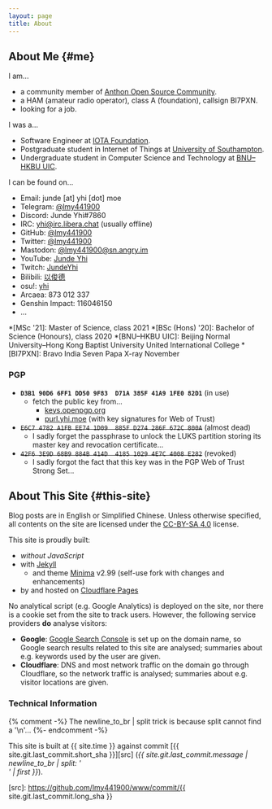 ```yaml
---
layout: page
title: About
---
```


## About Me {#me}

I am...

- a community member of [Anthon Open Source Community][aosc].
- a HAM (amateur radio operator), class A (foundation), callsign BI7PXN.
- looking for a job.

I was a...

- Software Engineer at [IOTA Foundation][if].
- Postgraduate student in Internet of Things at [University of Southampton][uos].
- Undergraduate student in Computer Science and Technology at [BNU–HKBU UIC][uic].

I can be found on...

- Email: junde \[at\] yhi \[dot\] moe
- Telegram: [@lmy441900](https://t.me/lmy441900)
- Discord: Junde Yhi\#7860
- IRC: yhi@irc.libera.chat (usually offline)
- GitHub: [@lmy441900](https://github.com/lmy441900)
- Twitter: [@lmy441900](https://twitter.com/lmy441900)
- Mastodon: [@lmy441900@sn.angry.im](https://sn.angry.im/@lmy441900)
- YouTube: [Junde Yhi](https://www.youtube.com/channel/UCLfPUs9whRpb70I6Z1swXag)
- Twitch: [JundeYhi](https://www.twitch.tv/jundeyhi)
- Bilibili: <span lang="cmn-Hans">[以俊德](https://space.bilibili.com/50639488)</span>
- osu!: [yhi](https://osu.ppy.sh/users/16462774)
- Arcaea: 873 012 337
- Genshin Impact: 116046150
- ...

*[MSc '21]: Master of Science, class 2021
*[BSc (Hons) '20]: Bachelor of Science (Honours), class 2020
*[BNU–HKBU UIC]: Beijing Normal University–Hong Kong Baptist University United International College
*[BI7PXN]: Bravo India Seven Papa X-ray November

[if]: https://www.iota.org/
[uos]: https://www.southampton.ac.uk/
[uic]: https://uic.edu.cn/
[aosc]: https://aosc.io/

### PGP

- **`D3B1 90D6 6FF1 DD50 9F83  D71A 385F 41A9 1FE0 82D1`** (in use)
  - fetch the public key from...
    - [keys.openpgp.org](https://keys.openpgp.org/vks/v1/by-fingerprint/D3B190D66FF1DD509F83D71A385F41A91FE082D1)
    - [purl.yhi.moe](https://purl.yhi.moe/pgp/d3b190d66ff1dd509f83d71a385f41a91fe082d1/jyhi.asc) (with key signatures for Web of Trust)
- ~~`E6C7 4782 A1FB EE74 1D09  885F D274 286F 672C 800A`~~ (almost dead)
  - I sadly forget the passphrase to unlock the LUKS partition storing its master key and revocation certificate...
- ~~`42F6 3E9D 68B9 884B 414D  4185 1029 4E7C 4008 E282`~~ (revoked)
  - I sadly forgot the fact that this key was in the PGP Web of Trust Strong Set...

## About This Site {#this-site}

Blog posts are in English or Simplified Chinese. Unless otherwise specified, all contents on the site are licensed under the [CC-BY-SA 4.0][cc-by-sa-4] license.

This site is proudly built:

- _without JavaScript_
- with [Jekyll][jekyll]
  - and theme [Minima][minima-self] v2.99 (self-use fork with changes and enhancements)
- by and hosted on [Cloudflare Pages][cf-pages]

No analytical script (e.g. Google Analytics) is deployed on the site, nor there is a cookie set from the site to track users. However, the following service providers **do** analyse visitors:

- **Google**: [Google Search Console][gsc] is set up on the domain name, so Google search results related to this site are analysed; summaries about e.g. keywords used by the user are given.
- **Cloudflare**: DNS and most network traffic on the domain go through Cloudflare, so the network traffic is analysed; summaries about e.g. visitor locations are given.

[cc-by-sa-4]: https://creativecommons.org/licenses/by-sa/4.0/
[jekyll]: https://jekyllrb.com/
[minima-self]: https://github.com/lmy441900/minima/tree/self-use
[cf-pages]: https://pages.cloudflare.com/
[gsc]: https://search.google.com/search-console/about

### Technical Information

{% comment -%}
  The newline_to_br | split trick is because split cannot find a '\n'...
{%- endcomment -%}

This site is built at {{ site.time }} against commit [{{ site.git.last_commit.short_sha }}][src] (_{{ site.git.last_commit.message | newline_to_br | split: '<br />' | first }}_).

[src]: https://github.com/lmy441900/www/commit/{{ site.git.last_commit.long_sha }}
